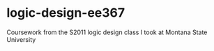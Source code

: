 # logic-design-ee367
Coursework from the S2011 logic design class I took at Montana State University
